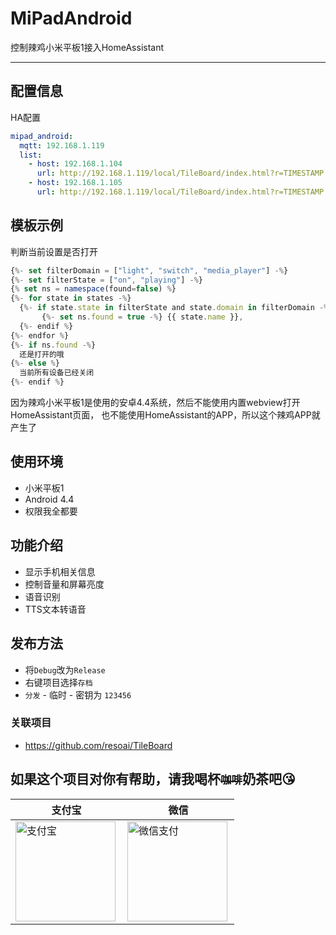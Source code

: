 # MiPadAndroid

控制辣鸡小米平板1接入HomeAssistant

---

## 配置信息

HA配置
```yaml
mipad_android:
  mqtt: 192.168.1.119
  list:
    - host: 192.168.1.104
      url: http://192.168.1.119/local/TileBoard/index.html?r=TIMESTAMP
    - host: 192.168.1.105
      url: http://192.168.1.119/local/TileBoard/index.html?r=TIMESTAMP
```

## 模板示例

判断当前设置是否打开
```js
{%- set filterDomain = ["light", "switch", "media_player"] -%}
{%- set filterState = ["on", "playing"] -%}
{% set ns = namespace(found=false) %}
{%- for state in states -%}
  {%- if state.state in filterState and state.domain in filterDomain -%}
       {%- set ns.found = true -%} {{ state.name }},
  {%- endif %}
{%- endfor %}
{%- if ns.found -%}
  还是打开的哦
{%- else %}
  当前所有设备已经关闭
{%- endif %}
```

因为辣鸡小米平板1是使用的安卓4.4系统，然后不能使用内置webview打开HomeAssistant页面，
也不能使用HomeAssistant的APP，所以这个辣鸡APP就产生了

## 使用环境

- 小米平板1
- Android 4.4
- 权限我全都要

## 功能介绍
- 显示手机相关信息
- 控制音量和屏幕亮度
- 语音识别
- TTS文本转语音

## 发布方法

- 将`Debug`改为`Release`
- 右键项目选择`存档`
- `分发` - 临时 - 密钥为 `123456`


### 关联项目

- https://github.com/resoai/TileBoard


## 如果这个项目对你有帮助，请我喝杯<del><small>咖啡</small></del><b>奶茶</b>吧😘
|支付宝|微信|
|---|---|
<img src="https://ha.jiluxinqing.com/img/alipay.png" align="left" height="160" width="160" alt="支付宝" title="支付宝">  |  <img src="https://ha.jiluxinqing.com/img/wechat.png" align="left" height="160" width="160" alt="微信支付" title="微信">